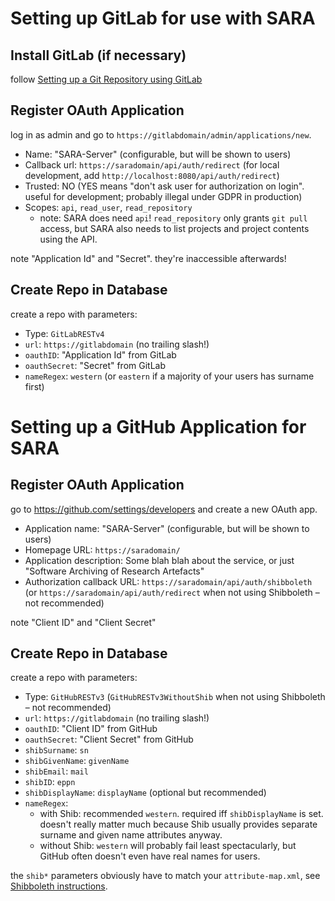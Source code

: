 # Setting up GitLab for use with SARA

## Install GitLab (if necessary)

follow [Setting up a Git Repository using GitLab](gitlab.md)

## Register OAuth Application

log in as admin and go to `https://gitlabdomain/admin/applications/new`.

- Name: "SARA-Server" (configurable, but will be shown to users)
- Callback url: `https://saradomain/api/auth/redirect` (for local development, add `http://localhost:8080/api/auth/redirect`)
- Trusted: NO (YES means "don't ask user for authorization on login". useful for development; probably illegal under GDPR in production)
- Scopes: `api`, `read_user`, `read_repository`
	- note: SARA does need `api`! `read_repository` only grants `git pull` access, but SARA also needs to list projects and project contents using the API.

note "Application Id" and "Secret". they're inaccessible afterwards!

## Create Repo in Database

create a repo with parameters:

- Type: `GitLabRESTv4`
- `url`: `https://gitlabdomain` (no trailing slash!)
- `oauthID`: "Application Id" from GitLab
- `oauthSecret`: "Secret" from GitLab
- `nameRegex`: `western` (or `eastern` if a majority of your users has surname first)


# Setting up a GitHub Application for SARA

## Register OAuth Application

go to https://github.com/settings/developers and create a new OAuth app.

- Application name: "SARA-Server" (configurable, but will be shown to users)
- Homepage URL: `https://saradomain/`
- Application description: Some blah blah about the service, or just "Software Archiving of Research Artefacts"
- Authorization callback URL: `https://saradomain/api/auth/shibboleth` (or `https://saradomain/api/auth/redirect` when not using Shibboleth – not recommended)

note "Client ID" and "Client Secret"

## Create Repo in Database

create a repo with parameters:

- Type: `GitHubRESTv3` (`GitHubRESTv3WithoutShib` when not using Shibboleth – not recommended)
- `url`: `https://gitlabdomain` (no trailing slash!)
- `oauthID`: "Client ID" from GitHub
- `oauthSecret`: "Client Secret" from GitHub
- `shibSurname`: `sn`
- `shibGivenName`: `givenName`
- `shibEmail`: `mail`
- `shibID`: `eppn`
- `shibDisplayName`: `displayName` (optional but recommended)
- `nameRegex`:
	- with Shib: recommended `western`. required iff `shibDisplayName` is set. doesn't really matter much because Shib usually provides separate surname and given name attributes anyway.
	- without Shib: `western` will probably fail least spectacularly, but GitHub often doesn't even have real names for users.

the `shib*` parameters obviously have to match your `attribute-map.xml`, see [Shibboleth instructions](shib.md).

